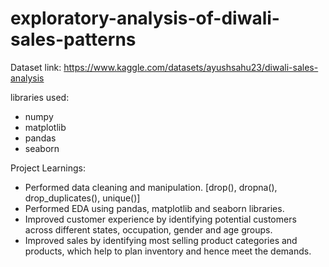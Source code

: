 # exploratory-analysis-of-diwali-sales-patterns

Dataset link:
https://www.kaggle.com/datasets/ayushsahu23/diwali-sales-analysis

libraries used:
* numpy
* matplotlib
* pandas
* seaborn

Project Learnings:
* Performed data cleaning and manipulation. [drop(), dropna(), drop_duplicates(), unique()]
* Performed EDA using pandas, matplotlib and seaborn libraries.
* Improved customer experience by identifying potential customers across different states, occupation, gender and age groups.
* Improved sales by identifying most selling product categories and products, which help to plan inventory and hence meet the demands.
